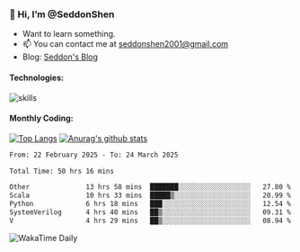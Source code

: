 ### 👋 Hi, I’m @SeddonShen
- Want to learn something.
- 📫 You can contact me at seddonshen2001@gmail.com
- Blog: [Seddon's Blog](https://seddonshen.github.io/)
#### Technologies:

![skills](https://skillicons.dev/icons?i=scala,js,html,css,bootstrap,jquery,c,cpp,cloudflare,django,docker,flask,git,github,githubactions,linux,latex,mysql,nodejs,ps,php,pr,py,raspberrypi,redis,unreal,v,vscode,vue,bash)

#### Monthly Coding:
[![Top Langs](https://github-readme-stats.vercel.app/api/top-langs?username=seddonshen&show_icons=true&locale=en&layout=compact&hide=html&langs_count=8)](https://github.com/SeddonShen/)
[![Anurag's github stats](https://github-readme-stats.vercel.app/api?username=SeddonShen&count_private=true&show_icons=true)](https://github.com/anuraghazra/github-readme-stats)
<!--START_SECTION:waka-->

```txt
From: 22 February 2025 - To: 24 March 2025

Total Time: 50 hrs 16 mins

Other              13 hrs 58 mins  ███████░░░░░░░░░░░░░░░░░░   27.80 %
Scala              10 hrs 33 mins  █████▒░░░░░░░░░░░░░░░░░░░   20.99 %
Python             6 hrs 18 mins   ███░░░░░░░░░░░░░░░░░░░░░░   12.54 %
SystemVerilog      4 hrs 40 mins   ██▒░░░░░░░░░░░░░░░░░░░░░░   09.31 %
V                  4 hrs 29 mins   ██▒░░░░░░░░░░░░░░░░░░░░░░   08.94 %
```

<!--END_SECTION:waka-->

![WakaTime Daily](https://wakatime.com/share/@seddon2001/61a7e342-5f12-4fea-bf92-1fac161e97d6.svg)
<!---
SeddonShen/SeddonShen is a ✨ special ✨ repository because its `README.md` (this file) appears on your GitHub profile.
You can click the Preview link to take a look at your changes.
--->
